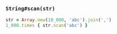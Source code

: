 ### `String#scan(str)`

```ruby
str = Array.new(10_000, 'abc').join(',')
1_000.times { str.scan('abc') }
```
